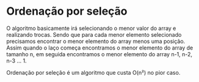 # Ordenação por seleção
O algoritmo basicamente irá selecionando o menor valor do
array e realizando trocas. Sendo que para cada menor elemento selecionado
precisamos encontrar o menor elemento do array menos uma posição.
Assim quando o laço começa encontramos o menor elemento do array de tamanho n,
em seguida encontramos o menor elemento do array n-1, n-2, n-3 ... 1.

Ordenação por seleção é um algoritmo que custa O(n²) no pior caso.
